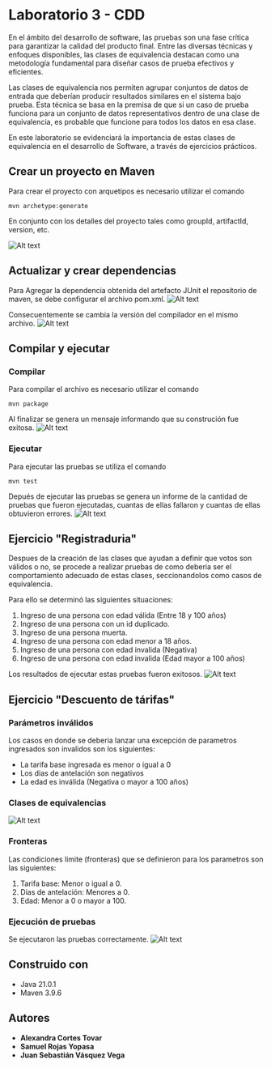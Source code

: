 # Laboratorio 3 - CDD
En el ámbito del desarrollo de software, las pruebas son una fase crítica para garantizar la calidad del producto final. Entre las diversas técnicas y enfoques disponibles, las clases de equivalencia destacan como una metodología fundamental para diseñar casos de prueba efectivos y eficientes. 

Las clases de equivalencia nos permiten agrupar conjuntos de datos de entrada que deberían producir resultados similares en el sistema bajo prueba. Esta técnica se basa en la premisa de que si un caso de prueba funciona para un conjunto de datos representativos dentro de una clase de equivalencia, es probable que funcione para todos los datos en esa clase.

En este laboratorio se evidenciará la importancia de estas clases de equivalencia en el desarrollo de Software, a través de ejercicios prácticos.

## Crear un proyecto en Maven

Para crear el proyecto con arquetipos es necesario utilizar el comando 
```shell
mvn archetype:generate
```
En conjunto con los detalles del proyecto tales como groupId, artifactId, version, etc.

![Alt text](Imagenes/image.png)


## Actualizar y crear dependencias
Para Agregar la dependencia obtenida del artefacto JUnit el repositorio de maven, se debe configurar el archivo pom.xml.
![Alt text](Imagenes/image-1.png)

Consecuentemente se cambia la versión del compilador en el mismo archivo.
![Alt text](Imagenes/image-2.png)


## Compilar y ejecutar
### Compilar
Para compilar el archivo es necesario utilizar el comando 
```shell
mvn package
```
Al finalizar se genera un mensaje informando que su construción fue exitosa.
![Alt text](Imagenes/image-3.png)

### Ejecutar
Para ejecutar las pruebas se utiliza el comando
```shell
mvn test
```
Depués de ejecutar las pruebas se genera un informe de la cantidad de pruebas que fueron ejecutadas, cuantas de ellas fallaron y cuantas de ellas obtuvieron errores.
![Alt text](Imagenes/image-4.png)


## Ejercicio "Registraduria"
Despues de la creación de las clases que ayudan a definir que votos son válidos o no, se procede a realizar pruebas de como deberia ser el comportamiento adecuado de estas clases, seccionandolos como casos de equivalencia. 

Para ello se determinó las siguientes situaciones:

1. Ingreso de una persona con edad válida (Entre 18 y 100 años)
2. Ingreso de una persona con un id duplicado.
3. Ingreso de una persona muerta.
4. Ingreso de una persona con edad menor a 18 años.
5. Ingreso de una persona con edad invalida (Negativa)
6. Ingreso de una persona con edad invalida (Edad mayor a 100 años)

Los resultados de ejecutar estas pruebas fueron exitosos.
![Alt text](Imagenes/image-5.png)


## Ejercicio "Descuento de tárifas"
### Parámetros inválidos
Los casos en donde se deberia lanzar una excepción de parametros ingresados son invalidos son los siguientes:

* La tarifa base ingresada es menor o igual a 0
* Los dias de antelación son negativos
* La edad es inválida (Negativa o mayor a 100 años)

### Clases de equivalencias
![Alt text](Imagenes/image-7.png)

### Fronteras
Las condiciones limite (fronteras) que se definieron para los parametros son las siguientes:

1. Tarifa base: Menor o igual a 0.
2. Dias de antelación: Menores a 0.
3. Edad: Menor a 0 o mayor a 100.

### Ejecución de pruebas
Se ejecutaron las pruebas correctamente.
![Alt text](Imagenes/image-8.png)

## Construido con
* Java 21.0.1
* Maven 3.9.6
  
## Autores
* __Alexandra Cortes Tovar__
* __Samuel Rojas Yopasa__
* __Juan Sebastián Vásquez Vega__ 
